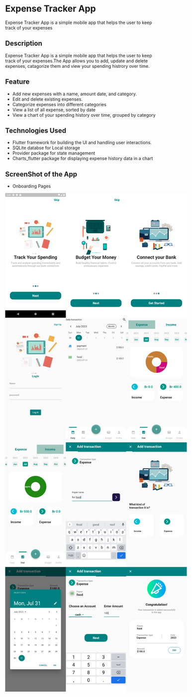 # Expense Tracker App
Expense Tracker App is a simple mobile app that helps the user to keep track of your expenses
## Description
Expense Tracker App is a simple mobile app that helps the user to keep track of your expenses.The App allows you to add, update and delete expenses, catagorize them and view your spending histrory over time.
## Feature
 * Add new expenses with a name, amount date, and category.
 * Edit and delete existing expenses.
 * Categorize expenses into different categories
 * View a list of all expense, sorted by date
 * View a chart of your spending history over time, grouped by category
## Technologies Used
 * Flutter framework for building the UI and handling user interactions.
 * SQLite databse for Local storage
 * Provider package for state management
 * Charts_flutter package for displaying expense history data in a chart
## ScreenShot of the App
* Onboarding Pages
<div style="display: flex;">
<img src="/image_for_readMe/on1.png" alt="Onboarding image" width="200" height="400">
<img src="/image_for_readMe/on2.png" alt="Onboarding image" width="200" height="400">
<img src="/image_for_readMe/on3.png" alt="Onboarding image" width="200" height="400">
</div>
<div style="display: flex;">
<img src="/image_for_readMe/login.png" alt="login image" width="200" height="400">
<img src="/image_for_readMe/home.png" alt="home image" width="200" height="400">
<img src="/image_for_readMe/month1.png" alt="month image" width="200" height="400">
</div>
<div style="display: flex;">
<img src="/image_for_readMe/month2.png" alt="month image" width="200" height="400">
<img src="/image_for_readMe/payee.png" alt="payee image" width="200" height="400">
<img src="/image_for_readMe/type.png" alt="type image" width="200" height="400">
</div>

<div style="display: flex;">
<img src="/image_for_readMe/date.png" alt="date image" width="200" height="400">
<img src="/image_for_readMe/amount.png" alt="amount image" width="200" height="400">
<img src="/image_for_readMe/last.png" alt="last image" width="200" height="400">
</div>



